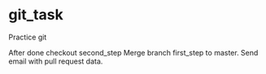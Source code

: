 # git_task
Practice git

After done checkout second_step
Merge branch first_step to master.
Send email with pull request data.
